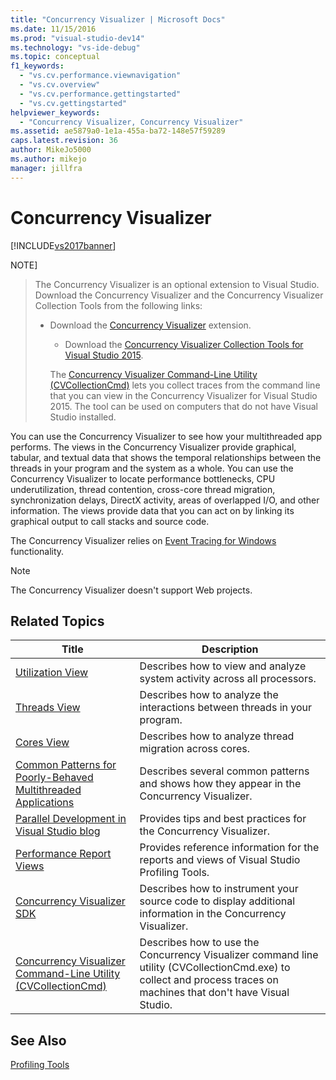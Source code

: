 ```yaml
---
title: "Concurrency Visualizer | Microsoft Docs"
ms.date: 11/15/2016
ms.prod: "visual-studio-dev14"
ms.technology: "vs-ide-debug"
ms.topic: conceptual
f1_keywords: 
  - "vs.cv.performance.viewnavigation"
  - "vs.cv.overview"
  - "vs.cv.performance.gettingstarted"
  - "vs.cv.gettingstarted"
helpviewer_keywords: 
  - "Concurrency Visualizer, Concurrency Visualizer"
ms.assetid: ae5879a0-1e1a-455a-ba72-148e57f59289
caps.latest.revision: 36
author: MikeJo5000
ms.author: mikejo
manager: jillfra
---
```

# Concurrency Visualizer
[!INCLUDE[vs2017banner](../includes/vs2017banner.md)]

NOTE]
> The Concurrency Visualizer is an optional extension to Visual Studio. Download the Concurrency Visualizer and the Concurrency Visualizer Collection Tools from the following links:  
> 
> - Download the              [Concurrency Visualizer](https://visualstudiogallery.msdn.microsoft.com/a6c24ce9-beec-4545-9261-293061436ee9) extension.  
>   - Download the              [Concurrency Visualizer Collection Tools for Visual Studio 2015](https://www.microsoft.com/download/details.aspx?id=49103).  
> 
>   The [Concurrency Visualizer Command-Line Utility (CVCollectionCmd)](../profiling/concurrency-visualizer-command-line-utility-cvcollectioncmd.md) lets you collect traces from the command line that you can view in the Concurrency Visualizer for Visual Studio 2015. The tool can be used on computers that do not have Visual Studio installed.  
  
 You can use the Concurrency Visualizer to see how your multithreaded app performs. The views in the Concurrency Visualizer provide graphical, tabular, and textual data that shows the temporal relationships between the threads in your program and the system as a whole. You can use the Concurrency Visualizer to locate performance bottlenecks, CPU underutilization, thread contention, cross-core thread migration, synchronization delays, DirectX activity, areas of overlapped I/O, and other information. The views provide data that you can act on by linking its graphical output to call stacks and source code.  
  
 The Concurrency Visualizer relies on [Event Tracing for Windows](https://msdn.microsoft.com/library/bb968803(VS.85).aspx) functionality.  
  
> [!NOTE]
> The Concurrency Visualizer doesn't support Web projects.  
  
## Related Topics  
  
|Title|Description|  
|-----------|-----------------|  
|[Utilization View](../profiling/utilization-view.md)|Describes how to view and analyze system activity across all processors.|  
|[Threads View](../profiling/threads-view-parallel-performance.md)|Describes how to analyze the interactions between threads in your program.|  
|[Cores View](../profiling/cores-view.md)|Describes how to analyze thread migration across cores.|  
|[Common Patterns for Poorly-Behaved Multithreaded Applications](../profiling/common-patterns-for-poorly-behaved-multithreaded-applications.md)|Describes several common patterns and shows how they appear in the Concurrency Visualizer.|  
|[Parallel Development in Visual Studio blog](https://docs.microsoft.com/archive/blogs/visualizeparallel/)|Provides tips and best practices for the Concurrency Visualizer.|  
|[Performance Report Views](../profiling/performance-report-views.md)|Provides reference information for the reports and views of Visual Studio Profiling Tools.|  
|[Concurrency Visualizer SDK](../profiling/concurrency-visualizer-sdk.md)|Describes how to instrument your source code to display additional information in the Concurrency Visualizer.|  
|[Concurrency Visualizer Command-Line Utility (CVCollectionCmd)](../profiling/concurrency-visualizer-command-line-utility-cvcollectioncmd.md)|Describes how to use the Concurrency Visualizer command line utility (CVCollectionCmd.exe) to collect and process traces on machines that don't have Visual Studio.|  
  
## See Also  
 [Profiling Tools](../profiling/profiling-tools.md)
